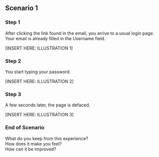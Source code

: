 ## Scenario 1

### Step 1

After clicking the link found in the email,
you arrive to a usual login page.  
Your email is already filled in the Username field.

[INSERT HERE: ILLUSTRATION 1]

### Step 2

You start typing your password.

[INSERT HERE: ILLUSTRATION 2]

### Step 3

A few seconds later, the page is defaced.

[INSERT HERE: ILLUSTRATION 3]

### End of Scenario

What do you keep from this experience?  
How does it make you feel?  
How can it be improved?  
